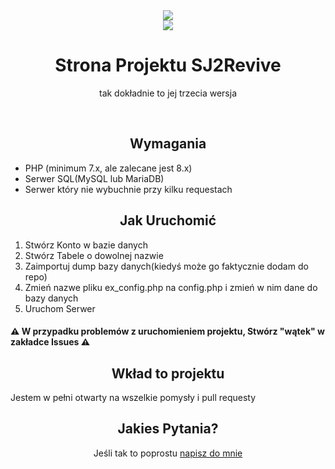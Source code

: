 <div align="center">
<img src="https://github.com/user-attachments/assets/a86fa24e-4818-48b8-a3dd-dc28b0e64c45"/>
<br>
<img src="https://img.shields.io/github/last-commit/SJ2Revive/sj2revive-web-v3"/>
</div>
<h1 align="center"> Strona Projektu SJ2Revive </h1>
<p align="center">tak dokładnie to jej trzecia wersja</p>
<br>


<h2 align="center"> Wymagania </h2> 
<ul>
  <li>PHP (minimum 7.x, ale zalecane jest 8.x)</li>
  <li>Serwer SQL(MySQL lub MariaDB)</li>
  <li>Serwer który nie wybuchnie przy kilku requestach</li>
</ul>
<h2 align="center"> Jak Uruchomić </h2>
<ol>
  <li>Stwórz Konto w bazie danych</li>
  <li>Stwórz Tabele o dowolnej nazwie</li>
  <li>Zaimportuj dump bazy danych(kiedyś może go faktycznie dodam do repo)</li>
  <li>Zmień nazwe pliku ex_config.php na config.php i zmień w nim dane do bazy danych</li>
  <li>Uruchom Serwer</li>
</ol>
<h4>⚠ W przypadku problemów z uruchomieniem projektu, Stwórz "wątek" w zakładce Issues ⚠</h4>

<h2 align="center"> Wkład to projektu </h2>
  Jestem w pełni otwarty na wszelkie pomysły i pull requesty

<h2 align="center"> Jakies Pytania? </h2>
  <p align="center">Jeśli tak to poprostu <a href="mailto:zrd@zrd.ovh">napisz do mnie</a></p>
